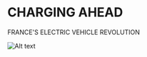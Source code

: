 # CHARGING AHEAD
FRANCE'S ELECTRIC VEHICLE REVOLUTION

![Alt text]("https://github.com/hilmnr/Charging-Ahead-Frances-Electric-Vehicle-Revolution/assets/145452309/5f93acd7-247b-4158-86e5-fe5262a3ad13")
